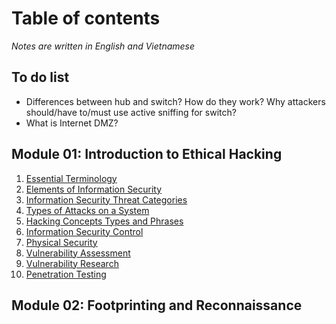 # Table of contents

_Notes are written in English and Vietnamese_

## To do list

- Differences between hub and switch? How do they work? Why attackers should/have to/must use active sniffing for switch?
- What is Internet DMZ?

## Module 01: Introduction to Ethical Hacking

1. [Essential Terminology](module01/01_Essential_Ternimnology.md)
2. [Elements of Information Security](module01/02_Elements_of_Information_Security.md)
3. [Information Security Threat Categories](module01/03_Information_Security_Threat_Categories.md)
4. [Types of Attacks on a System](module01/04_Types_of_Attacks_on_a_System.md)
5. [Hacking Concepts Types and Phrases](module01/05_Hacking_Concepts_Types_and_Phrases.md)
6. [Information Security Control](module01/06_Information_Security_Control.md)
7. [Physical Security](module01/07_Physical_Security.md)
8. [Vulnerability Assessment](module01/08_Vulnerability_Assessment.md)
9. [Vulnerability Research](module01/09_Vulnerability_Research.md)
10. [Penetration Testing](module01/10_Penetration_Testing.md)

## Module 02: Footprinting and Reconnaissance